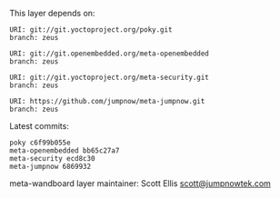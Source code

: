 This layer depends on:

    URI: git://git.yoctoproject.org/poky.git
    branch: zeus

    URI: git://git.openembedded.org/meta-openembedded
    branch: zeus

    URI: git://git.yoctoproject.org/meta-security.git
    branch: zeus

    URI: https://github.com/jumpnow/meta-jumpnow.git
    branch: zeus

Latest commits:

    poky c6f99b055e
    meta-openembedded bb65c27a7
    meta-security ecd8c30
    meta-jumpnow 6869932

meta-wandboard layer maintainer: Scott Ellis <scott@jumpnowtek.com>
